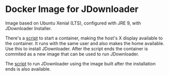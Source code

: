 # Docker Image for JDownloader

Image based on Ubuntu Xenial (LTS), configured with JRE 9, with JDownloader Installer.

There's a [script](jdownloader-installer) to start a container, making the host's X display available to the container. It runs with the same user and also makes the home available. Use this to install JDownloader. After the script ends the container is commited as a new image that can be used to run JDownloader.

The [script](jdownloader) to run JDownloader using the image built after the installation ends is also available.
